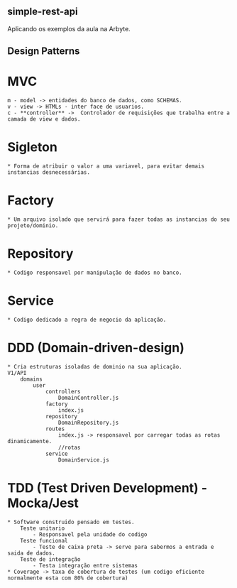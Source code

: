 ## simple-rest-api
Aplicando os exemplos da aula na Arbyte.


## Design Patterns

# MVC 
    m - model -> entidades do banco de dados, como SCHEMAS.
    v - view -> HTMLs - inter face de usuarios.
    c - **controller** ->  Controlador de requisições que trabalha entre a camada de view e dados.

# Sigleton 
    * Forma de atribuir o valor a uma variavel, para evitar demais instancias desnecessárias.
    
# Factory
    * Um arquivo isolado que servirá para fazer todas as instancias do seu projeto/dominio.

# Repository
    * Codigo responsavel por manipulação de dados no banco.

# Service
    * Codigo dedicado a regra de negocio da aplicação.

# DDD (Domain-driven-design)
    * Cria estruturas isoladas de dominio na sua aplicação.
    V1/API
        domains
            user
                controllers 
                    DomainController.js
                factory
                    index.js
                repository
                    DomainRepository.js
                routes
                    index.js -> responsavel por carregar todas as rotas dinamicamente.
                    //rotas
                service
                    DomainService.js

# TDD (Test Driven Development) - Mocka/Jest
    * Software construido pensado em testes.
        Teste unitario
            - Responsavel pela unidade do codigo            
        Teste funcional
            - Teste de caixa preta -> serve para sabermos a entrada e saida de dados.
        Teste de integração
            - Testa integração entre sistemas
    * Coverage -> taxa de cobertura de testes (um codigo eficiente normalmente esta com 80% de cobertura)




